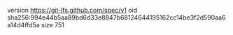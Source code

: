 version https://git-lfs.github.com/spec/v1
oid sha256:994e44b5aa89bd6d33e8847b68124644195162cc14be3f2d590aa6a14d4ffd5a
size 751
